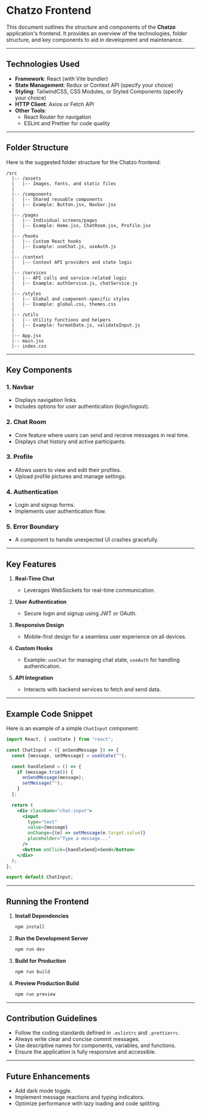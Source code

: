 # Chatzo Frontend

This document outlines the structure and components of the **Chatzo** application's frontend. It provides an overview of the technologies, folder structure, and key components to aid in development and maintenance.

---

## Technologies Used

- **Framework**: React (with Vite bundler)
- **State Management**: Redux or Context API (specify your choice)
- **Styling**: TailwindCSS, CSS Modules, or Styled Components (specify your choice)
- **HTTP Client**: Axios or Fetch API
- **Other Tools**:
  - React Router for navigation
  - ESLint and Prettier for code quality

---

## Folder Structure

Here is the suggested folder structure for the Chatzo frontend:

```plaintext
/src
  |-- /assets
  |   |-- Images, fonts, and static files
  |
  |-- /components
  |   |-- Shared reusable components
  |   |-- Example: Button.jsx, Navbar.jsx
  |
  |-- /pages
  |   |-- Individual screens/pages
  |   |-- Example: Home.jsx, ChatRoom.jsx, Profile.jsx
  |
  |-- /hooks
  |   |-- Custom React hooks
  |   |-- Example: useChat.js, useAuth.js
  |
  |-- /context
  |   |-- Context API providers and state logic
  |
  |-- /services
  |   |-- API calls and service-related logic
  |   |-- Example: authService.js, chatService.js
  |
  |-- /styles
  |   |-- Global and component-specific styles
  |   |-- Example: global.css, themes.css
  |
  |-- /utils
  |   |-- Utility functions and helpers
  |   |-- Example: formatDate.js, validateInput.js
  |
  |-- App.jsx
  |-- main.jsx
  |-- index.css
```

---

## Key Components

### 1. **Navbar**
   - Displays navigation links.
   - Includes options for user authentication (login/logout).

### 2. **Chat Room**
   - Core feature where users can send and receive messages in real time.
   - Displays chat history and active participants.

### 3. **Profile**
   - Allows users to view and edit their profiles.
   - Upload profile pictures and manage settings.

### 4. **Authentication**
   - Login and signup forms.
   - Implements user authentication flow.

### 5. **Error Boundary**
   - A component to handle unexpected UI crashes gracefully.

---

## Key Features

1. **Real-Time Chat**
   - Leverages WebSockets for real-time communication.

2. **User Authentication**
   - Secure login and signup using JWT or OAuth.

3. **Responsive Design**
   - Mobile-first design for a seamless user experience on all devices.

4. **Custom Hooks**
   - Example: `useChat` for managing chat state, `useAuth` for handling authentication.

5. **API Integration**
   - Interacts with backend services to fetch and send data.

---

## Example Code Snippet

Here is an example of a simple `ChatInput` component:

```jsx
import React, { useState } from "react";

const ChatInput = ({ onSendMessage }) => {
  const [message, setMessage] = useState("");

  const handleSend = () => {
    if (message.trim()) {
      onSendMessage(message);
      setMessage("");
    }
  };

  return (
    <div className="chat-input">
      <input
        type="text"
        value={message}
        onChange={(e) => setMessage(e.target.value)}
        placeholder="Type a message..."
      />
      <button onClick={handleSend}>Send</button>
    </div>
  );
};

export default ChatInput;
```

---

## Running the Frontend

1. **Install Dependencies**
   ```bash
   npm install
   ```

2. **Run the Development Server**
   ```bash
   npm run dev
   ```

3. **Build for Production**
   ```bash
   npm run build
   ```

4. **Preview Production Build**
   ```bash
   npm run preview
   ```

---

## Contribution Guidelines

- Follow the coding standards defined in `.eslintrc` and `.prettierrc`.
- Always write clear and concise commit messages.
- Use descriptive names for components, variables, and functions.
- Ensure the application is fully responsive and accessible.

---

## Future Enhancements

- Add dark mode toggle.
- Implement message reactions and typing indicators.
- Optimize performance with lazy loading and code splitting.
